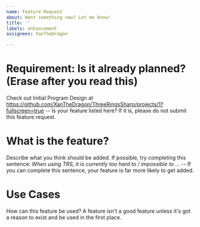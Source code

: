 ```yaml
---
name: Feature Request
about: Want something new? Let me know!
title: ''
labels: enhancement
assignees: XanTheDragon

---
```


# Requirement: Is it already planned? (Erase after you read this)
Check out Initial Program Design at https://github.com/XanTheDragon/ThreeRingsSharp/projects/1?fullscreen=true -- Is your feature listed here? If it is, please do not submit this feature request.


# What is the feature?
Describe what you think should be added. If possible, try completing this sentence: *When using TRS, it is currently too hard to / impossible to ...* -- If you can complete this sentence, your feature is far more likely to get added.

# Use Cases
How can this feature be used? A feature isn't a good feature unless it's got a reason to exist and be used in the first place.
